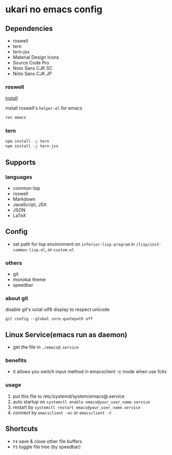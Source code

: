 # ukari no emacs config

## Dependencies
- roswell
- tern
- tern-jsx
- Material Design Icons
- Source Code Pro
- Noto Sans CJK SC
- Noto Sans CJK JP

### roswell
[install](https://github.com/roswell/roswell/wiki/Installation)

install roswell's `helper.el` for emacs
``` bash
ros emacs
```

### tern
``` bash
npm install -g tern
npm install -g tern-jsx
```

## Supports

### languages
- common lisp
- roswell
- Markdown
- JavaScript, JSX
- JSON
- LaTeX

## Config
- set path for lisp environment on `inferior-lisp-program` in `/lisp/init-common-lisp.el`, or `custom.el`

### others
- git
- monokai theme
- speedbar

### about git
disable git's octal utf8 display to respect unicode

``` shell
git config --global core.quotepath off
```

## Linux Service(emacs run as daemon)
- get the file in `./emacs@.service`

### benefits
- it allows you switch input method in emacsclient -c mode when use fcitx

### usage
1. put this file to /etc/systemd/system/emacs@.service
2. auto startup on `systemctl enable emacs@your_user_name.service`
3. restart by `systemctl restart emacs@your_user_name.service`
4. connect by `emacsclient -ec` or `emacsclient -t`

## Shortcuts
- `F4` save & close other file buffers
- `F5` toggle file tree (by speedbar)
